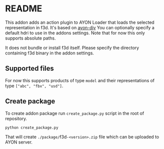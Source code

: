 # README
This addon adds an action plugin to AYON Loader that loads the selected representation in f3d.
It's based on [ayon-djv](https://github.com/ynput/ayon-djv)
You can optionally specify a default hdri to use in the addons settings. Note that for now this only supports absolute paths.

It does not bundle or install f3d itself. Please specify the directory containing f3d binary in the addon settings.

## Supported files
For now this supports products of type `model` and their representations of type `["abc", "fbx", "usd"]`.

## Create package
To create addon package run `create_package.py` script in the root of repository.

```shell
python create_package.py
```

That will create `./package/`f3d`-<version>.zip` file which can be uploaded to AYON server.
